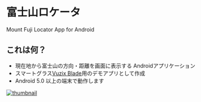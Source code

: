 # 富士山ロケータ
Mount Fuji Locator App for Android

## これは何？
* 現在地から富士山の方向・距離を画面に表示する Androidアプリケーション
* スマートグラス[Vuzix Blade](http://www.vuzix.jp/smartglasses/blade.html)用のデモアプリとして作成
* Android 5.0 以上の端末で動作します

[![thumbnail](https://pbs.twimg.com/ext_tw_video_thumb/1132804122036453381/pu/img/EwciLpzZkduLDIZ1.jpg)](https://twitter.com/yuuki_maxio/status/1132804182128320512)
